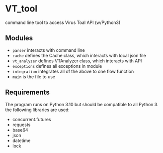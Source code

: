 # VT_tool
command line tool to access Virus Toal API (w/Python3)

## Modules
- `parser` interacts with command line
- `cache` defines the Cache class, which interacts with local json file
- `vt_analyzer` defines VTAnalyzer class, which interacts with API
- `exceptions` defines all exceptions in module
- `integration` integrates all of the above to one flow function
-  `main` is the file to use

## Requirements
The program runs on Python 3.10 but should be compatible to all Python 3.
the following libraries are used:

- concurrent.futures
- requests
- base64
- json
- datetime
- lock
